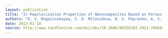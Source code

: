 ```yaml
---
layout: publication
title: "3) Repolarization Properties of Nanocomposites Based on Porous Glass and Aluminum Oxide with Inclusions of Sodium Nitrite"
authors: "O. V. Rogazinskayaa, S. D. Milovidova, N. G. Popravko, A. S. Sidorkin, A. A. Naberezhnov, E. V. Grokhotov"
date: 2013-01-18
source: http://www.tandfonline.com/doi/abs/10.1080/00150193.2013.786602#.VDr0Ejb8hD8
---
```

